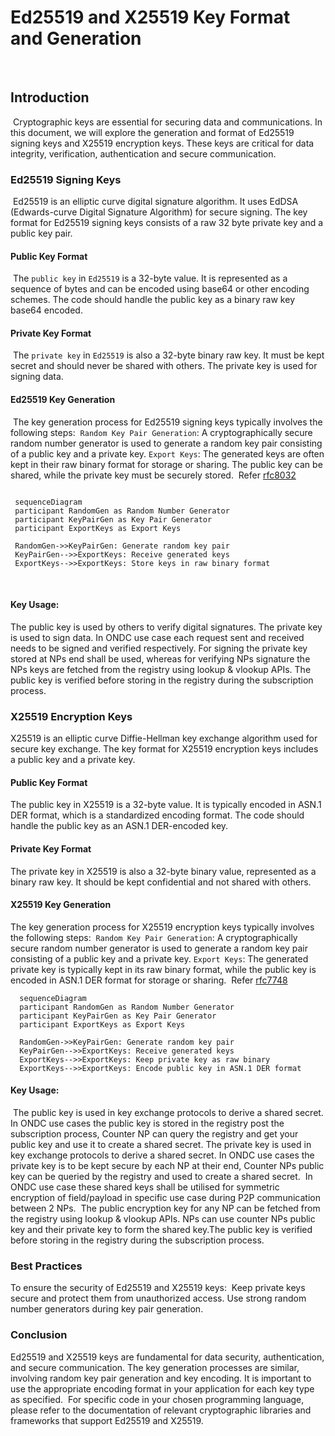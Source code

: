 # Ed25519 and X25519 Key Format and Generation
​
## Introduction
​
  Cryptographic keys are essential for securing data and communications. In this document, we will explore the generation and format of Ed25519 signing keys and X25519 encryption keys. These keys are critical for data integrity, verification, authentication and secure communication.
​
### Ed25519 Signing Keys
​
  Ed25519 is an elliptic curve digital signature algorithm. It uses EdDSA (Edwards-curve Digital Signature Algorithm) for secure signing. The key format for Ed25519 signing keys consists of a raw 32 byte private key and a public key pair.
​
#### Public Key Format
​
  The `public key` in `Ed25519` is a 32-byte value. It is represented as a sequence of bytes and can be encoded using base64 or other encoding schemes. The code should handle the public key as a binary raw key base64 encoded.
​
#### Private Key Format
​
  The `private key` in `Ed25519` is also a 32-byte binary raw key. It must be kept secret and should never be shared with others. The private key is used for signing data.
​
#### Ed25519 Key Generation
​
  The key generation process for Ed25519 signing keys typically involves the following steps:
​
  `Random Key Pair Generation`: A cryptographically secure random number generator is used to generate a random key pair consisting of a public key and a private key.
​
  `Export Keys`: The generated keys are often kept in their raw binary format for storage or sharing. The public key can be shared, while the private key must be securely stored.
​
  Refer [rfc8032](https://datatracker.ietf.org/doc/html/rfc8032)
​
   ```mermaid
    
    sequenceDiagram
    participant RandomGen as Random Number Generator
    participant KeyPairGen as Key Pair Generator
    participant ExportKeys as Export Keys

    RandomGen->>KeyPairGen: Generate random key pair
    KeyPairGen-->>ExportKeys: Receive generated keys
    ExportKeys-->>ExportKeys: Store keys in raw binary format
  ```
​
#### Key Usage:
  The public key is used by others to verify digital signatures.
  The private key is used to sign data.
  In ONDC use case each request sent and received needs to be signed and verified respectively.
  For signing the private key stored at NPs end shall be used, whereas for verifying NPs signature the NPs keys are fetched from the registry using lookup & vlookup APIs.
  The public key is verified before storing in the registry during the subscription process.
​
### X25519 Encryption Keys
  X25519 is an elliptic curve Diffie-Hellman key exchange algorithm used for secure key exchange. The key format for X25519 encryption keys includes a public key and a private key.
#### Public Key Format
  The public key in X25519 is a 32-byte value. It is typically encoded in ASN.1 DER format, which is a standardized encoding format. The code should handle the public key as an ASN.1 DER-encoded key.
#### Private Key Format
  The private key in X25519 is also a 32-byte binary value, represented as a binary raw key. It should be kept confidential and not shared with others.
#### X25519 Key Generation
  The key generation process for X25519 encryption keys typically involves the following steps:
​
  `Random Key Pair Generation`: A cryptographically secure random number generator is used to generate a random key pair consisting of a public key and a private key.
​
  `Export Keys`: The generated private key is typically kept in its raw binary format, while the public key is encoded in ASN.1 DER format for storage or sharing.
​
  Refer [rfc7748](https://datatracker.ietf.org/doc/html/rfc7748)
  ```mermaid
    sequenceDiagram
    participant RandomGen as Random Number Generator
    participant KeyPairGen as Key Pair Generator
    participant ExportKeys as Export Keys

    RandomGen->>KeyPairGen: Generate random key pair
    KeyPairGen-->>ExportKeys: Receive generated keys
    ExportKeys-->>ExportKeys: Keep private key as raw binary
    ExportKeys-->>ExportKeys: Encode public key in ASN.1 DER format

  ```
#### Key Usage:
​
  The public key is used in key exchange protocols to derive a shared secret. In ONDC use cases the public key is stored in the registry post the subscription process, Counter NP can query the registry and get your public key and use it to create a shared secret.
  The private key is used in key exchange protocols to derive a shared secret. In ONDC use cases the private key is to be kept secure by each NP at their end, Counter NPs public key can be queried by the registry and used to create a shared secret.
​
  In ONDC use case these shared keys shall be utilised for symmetric encryption of field/payload in specific use case during P2P communication between 2 NPs. 
​
  The public encryption key for any NP can be fetched from the registry using lookup & vlookup APIs. NPs can use counter NPs public key and their private key to form the shared key.
​
  The public key is verified before storing in the registry during the subscription process.
### Best Practices
To ensure the security of Ed25519 and X25519 keys:
​
Keep private keys secure and protect them from unauthorized access.
Use strong random number generators during key pair generation.
### Conclusion
Ed25519 and X25519 keys are fundamental for data security, authentication, and secure communication. The key generation processes are similar, involving random key pair generation and key encoding. It is important to use the appropriate encoding format in your application for each key type as specified.
​
For specific code in your chosen programming language, please refer to the documentation of relevant cryptographic libraries and frameworks that support Ed25519 and X25519.
​
​
​
  
    